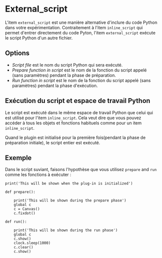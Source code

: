 # External_script

L'item `external_script` est une manière alternative d'inclure du code Python dans votre expérimentation. Contraitement à l'item `inline_script` qui permet d'entrer directement du code Pyton, l'item `external_script` exécute le script Python d'un autre fichier.

## Options

- *Script file* est le nom du script Python qui sera exécuté.
- *Prepare function in script* est le nom de la fonction du script appelé (sans paramètres) pendant la phase de préparation.
- *Run function in script* est le nom de la fonction du script appelé (sans paramètres) pendant la phase d'exécution.


## Exécution du script et espace de travail Python

Le script est exécuté dans le même espace de travail Python que celui qui est utilisé pour l'item `inline_script`. Cela veut dire que vous pouvez accéder à tous les objets et fonctions habituels comme pour un item `inline_script`.

Quand le plugin est initialisé pour la première fois(pendant la phase de préparation initiale), le script entier est exécuté.

## Exemple

Dans le script suviant, faisons l'hypothèse que vous utilisez `prepare` and `run` comme les fonctions à exécuter :

~~~ .python
print('This will be shown when the plug-in is initialized')

def prepare():

    print('This will be shown during the prepare phase')
    global c
    c = Canvas()
    c.fixdot()

def run():

    print('This will be shown during the run phase')
    global c
    c.show()
    clock.sleep(1000)
    c.clear()
    c.show()
~~~
